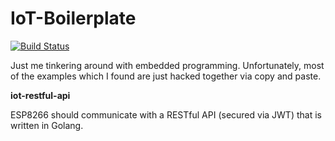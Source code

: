 # IoT-Boilerplate

[![Build Status](https://ci.patwie.com/api/badges/PatWie/iot-boilerplate/status.svg?ref=refs/heads/main)](https://ci.patwie.com/PatWie/iot-boilerplate)

Just me tinkering around with embedded programming.
Unfortunately, most of the examples which I found are just hacked together via copy and paste.

**iot-restful-api**

ESP8266 should communicate with a RESTful API (secured via JWT) that is written in Golang.


